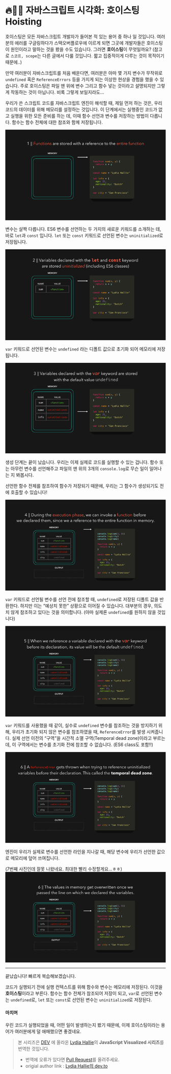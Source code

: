 # 🔥🕺🏼 자바스크립트 시각화: 호이스팅 Hoisting

호이스팅은 모든 자바스크립트 개발자가 들어본 적 있는 용어 중 하나 일 것입니다. 여러분의 에러를 구글링하다가 스택오버플로우에 이르게 되면 그곳에 개발자들은 호이스팅이 원인이라고 말하는 것을 봤을 수도 있습니다. 그러면 **호이스팅**이 무엇일까요? (참고로 `스코프, scope`는 다른 글에서 다룰 것입니다. 짧고 집중적이게 다루는 것이 목적이기 때문에..)

만약 여러분이 자바스크립트를 처음 배운다면, 여러분은 아마 몇 가지 변수가 무작위로 `undefined` 혹은 `ReferenceErrors` 등을 가지게 되는 이상한 현상을 경험을 했을 수 있습니다. 주로 호이스팅은 파일 맨 위에 변수 그리고 함수 넣는 것이라고 설명되지만 그렇게 작동하는 것이 아닙니다. 비록 그렇게 보일지라도...

우리가 쓴 스크립트 코드를 자바스크립트 엔진이 해석할 때, 제일 먼저 하는 것은, 우리 코드의 데이터를 위해 메모리를 설정하는 것입니다. 이 단계에서는 실행중인 코드가 없고 실행을 위한 모든 준비를 하는 데, 이때 함수 선언과 변수를 저장하는 방법이 다릅니다. 함수는 함수 전체에 대한 참조와 함께 저장됩니다.

![second-hoisting](./gifs/hoisting1.gif)

변수는 살짝 다릅니다. ES6 변수를 선언하는 두 가지의 새로운 키워드를 소개하는 데, 바로 `let`과 `const` 입니다. `let` 또는 `const` 키워드로 선언된 변수는 `uninitialized`로 저장됩니다.

![second-hoisting](./gifs/hoisting2.gif)

`var` 키워드로 선언된 변수는 `undefined` 라는 디폴트 값으로 초기화 되어 메모리에 저장됩니다.

![second-hoisting](./gifs/hoisting3.gif)

생성 단계는 끝이 났습니다. 우리는 이제 실제로 코드를 실행할 수 있는 겁니다. 함수 또는 아무런 변수를 선언해주고 파일의 맨 위의 3개의 `console.log`로 무슨 일이 일어나는 지 봐봅시다.

선언한 함수 전체를 참조하여 함수가 저장되기 때문에, 우리는 그 함수가 생성되기도 전에 호출할 수 있습니다!

![second-hoisting](./gifs/hoisting4.gif)

`var` 키워드로 선언될 변수를 선언 전에 참조할 때, `undefined`로 저장된 디폴트 값을 반환한다. 하지만 이는 “예상치 못한” 상황으로 이어질 수 있습니다. 대부분의 경우, 의도치 않게 참조하고 있다는 것을 의미합니다. (아마 실제론 `undefined`를 원하지 않을 것입니다)

![second-hoisting](./gifs/hoisting5.gif)

`var` 키워드를 사용했을 때 같이, 실수로 `undefined` 변수를 참조하는 것을 방지하기 위해, 우리가 초기화 되지 않은 변수를 참조하였을 때, `ReferenceError`를 발생 시켜줍니다. 실제 선언 이전의 “구역”을 시간적 소멸 구역(Temporal dead zone)이라고 부르는 데, 이 구역에서는 변수를 초기화 전에 참조할 수 없습니다. (ES6 class도 포함!!)

![second-hoisting](./gifs/hoisting6.gif)

엔진이 우리가 실제로 변수를 선언한 라인을 지나갈 때, 해당 변수에 우리가 선언한 값으로 메모리에 덮어 쓰여집니다.

(7번째 사진인데 잘못 나왔네요. 최대한 빨리 수정할게요...ㅎㅎ)
![second-hoisting](./gifs/hoisting7.gif)

---

끝났습니다! 빠르게 복습해보겠습니다.

코드가 실행되기 전에 실행 컨텍스트를 위해 함수와 변수는 메모리에 저장된다. 이것을 **호이스팅**이라고 부른다.
함수는 함수 전체가 참조되어 저장이 되고, `var`로 선언된 변수는 `undefined`로, `let` 또는 `const`로 선언된 변수는 `uninitialized`로 저장된다.

#### 마치며
우린 코드가 실행되었을 때, 어떤 일이 발생하는지 봤기 때문에, 이제 호이스팅이라는 용어가 여러분에게 덜 애매했으면 좋겠네요.

> 본 시리즈은 [DEV](https://dev.to/) 에 올라온 [Lydia Hallie](https://github.com/lydiahallie)의 **JavaScript Visualized 시리즈**를 번역한 것입니다.
>
> - 번역에 오류가 있다면 [Pull Request](https://github.com/wlsdud2194/JavaScript-Visualized-Series/pulls)를 올려주세요.
> - origial author link : [Lydia Hallie의 dev.to](https://dev.to/lydiahallie)
